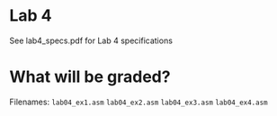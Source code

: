 # Lab 4
See lab4_specs.pdf for Lab 4 specifications

# What will be graded?
Filenames: `lab04_ex1.asm` `lab04_ex2.asm` `lab04_ex3.asm` `lab04_ex4.asm`